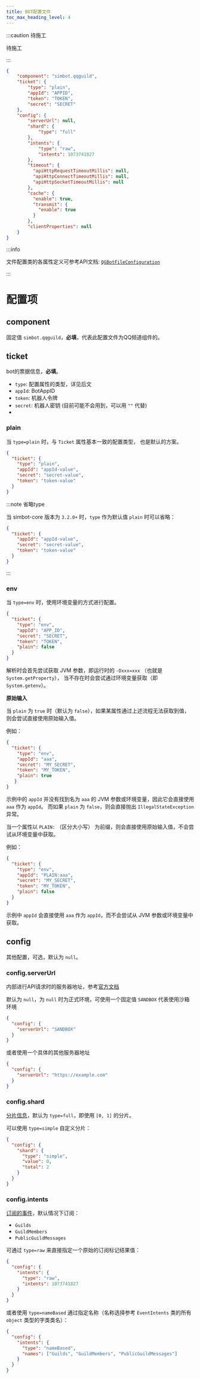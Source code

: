 ```yaml
---
title: BOT配置文件
toc_max_heading_level: 4
---
```


:::caution 待施工

待施工

:::

```json title='xxx.bot.json'
{
    "component": "simbot.qqguild",
    "ticket": {
        "type": "plain",
        "appId": "APPID",
        "token": "TOKEN",
        "secret": "SECRET"
    },
    "config": {
        "serverUrl": null,
        "shard": {
            "type": "full"
        },
        "intents": {
            "type": "raw",
            "intents": 1073741827
        },
        "timeout": {
          "apiHttpRequestTimeoutMillis": null,
          "apiHttpConnectTimeoutMillis": null,
          "apiHttpSocketTimeoutMillis": null
        },
        "cache": {
          "enable": true,
          "transmit": {
            "enable": true
          }
        },
        "clientProperties": null
    }
}
```

:::info 

文件配置类的各属性定义可参考API文档: [`QGBotFileConfiguration`](https://docs.simbot.forte.love/components/qq-guild/simbot-component-qq-guild-core-common/love.forte.simbot.component.qguild.config/-q-g-bot-file-configuration/index.html)

:::

# 配置项

## component

固定值 `simbot.qqguild`，**必填**，代表此配置文件为QQ频道组件的。

## ticket

bot的票据信息，**必填**。

- `type`: 配置属性的类型，详见后文
- `appId`: BotAppID
- `token`: 机器人令牌
- `secret`: 机器人密钥 (目前可能不会用到，可以用 `""` 代替)
- 
### plain

当 `type=plain` 时，与 `Ticket` 属性基本一致的配置类型， 也是默认的方案。

```json
{
  "ticket": {
    "type": "plain",
    "appId": "appId-value",
    "secret": "secret-value",
    "token": "token-value"
  }
}
```

:::note 省略type

当 simbot-core 版本为 `3.2.0+` 时，`type` 作为默认值 `plain` 时可以省略：

```json
{
  "ticket": {
    "appId": "appId-value",
    "secret": "secret-value",
    "token": "token-value"
  }
}
```

:::

### env

当 `type=env` 时，使用环境变量的方式进行配置。

```json
{
  "ticket": {
    "type": "env",
    "appId": "APP_ID",
    "secret": "SECRET",
    "token": "TOKEN",
    "plain": false
  }
}
```

解析时会首先尝试获取 JVM 参数，即运行时的 `-Dxxx=xxx` （也就是 `System.getProperty`），
当不存在时会尝试通过环境变量获取（即 `System.getenv`）。

**原始输入**

当 `plain` 为 `true` 时（默认为 `false`），如果某属性通过上述流程无法获取到值，则会尝试直接使用原始输入值。

例如：

```json
{
  "ticket": {
    "type": "env",
    "appId": "aaa",
    "secret": "MY_SECRET",
    "token": "MY_TOKEN",
    "plain": true
   }
}
```

示例中的 `appId` 并没有找到名为 `aaa` 的 JVM 参数或环境变量，因此它会直接使用 `aaa` 作为 `appId`。 
而如果 `plain` 为 `false`，则会直接抛出 `IllegalStateException` 异常。

当一个属性以 `PLAIN:` （区分大小写） 为前缀，则会直接使用原始输入值，不会尝试从环境变量中获取。

例如：

```json
{
  "ticket": {
    "type": "env",
    "appId": "PLAIN:aaa",
    "secret": "MY_SECRET",
    "token": "MY_TOKEN",
    "plain": false
  }
}
```

示例中 `appId` 会直接使用 `aaa` 作为 `appId`，而不会尝试从 JVM 参数或环境变量中获取。

## config

其他配置，可选，默认为 `null`。

### config.serverUrl

内部进行API请求时的服务器地址，参考[官方文档](https://bot.q.qq.com/wiki/develop/api/)

默认为 `null`，为 `null` 时为正式环境，可使用一个固定值 `SANDBOX` 代表使用沙箱环境

```json
{
  "config": {
    "serverUrl": "SANDBOX"
  }  
}
```

或者使用一个具体的其他服务器地址

```json
{
  "config": {
    "serverUrl": "https://example.com"
  }  
}
```

### config.shard

[分片信息](https://bot.q.qq.com/wiki/develop/api/gateway/shard.html)，默认为 `type=full`，即使用 `[0, 1]` 的分片。

可以使用 `type=simple` 自定义分片：

```json
{
  "config": {
    "shard": {
      "type": "simple",
      "value": 0,
      "total": 2
    }
  }  
}
```

### config.intents

[订阅的事件](https://bot.q.qq.com/wiki/develop/api/gateway/intents.html)，默认情况下订阅：

- `Guilds`
- `GuildMembers`
- `PublicGuildMessages`

可通过 `type=raw` 来直接指定一个原始的订阅标记结果值：

```json
{
  "config": {
    "intents": {
      "type": "raw",
      "intents": 1073741827
    }
  }  
}
```

或者使用 `type=nameBased` 通过指定名称（名称选择参考 `EventIntents` 类的所有 `object` 类型的字类类名）：

```json
{
  "config": {
    "intents": {
      "type": "nameBased",
      "names": ["Guilds", "GuildMembers", "PublicGuildMessages"]
    }
  }  
}
```
